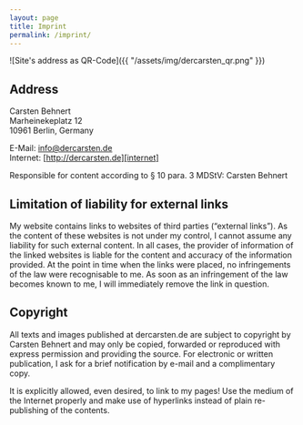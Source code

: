 ```yaml
---
layout: page
title: Imprint
permalink: /imprint/
---
```


![Site's address as QR-Code]({{ "/assets/img/dercarsten_qr.png" }})

## Address

Carsten Behnert  
Marheinekeplatz 12  
10961 Berlin, Germany

E-Mail: [info@dercarsten.de][email]  
Internet: [http://dercarsten.de][internet]

Responsible for content according to § 10 para. 3 MDStV: Carsten Behnert

## Limitation of liability for external links

My website contains links to websites of third parties (“external links”). As the content of these websites is not under my control, I cannot assume any liability for such external content. In all cases, the provider of information of the linked websites is liable for the content and accuracy of the information provided. At the point in time when the links were placed, no infringements of the law were recognisable to me. As soon as an infringement of the law becomes known to me, I will immediately remove the link in question.

## Copyright

All texts and images published at dercarsten.de are subject to copyright by Carsten Behnert and may only be copied, forwarded or reproduced with express permission and providing the source. For electronic or written publication, I ask for a brief notification by e-mail and a complimentary copy.

It is explicitly allowed, even desired, to link to my pages! Use the medium of the Internet properly and make use of hyperlinks instead of plain re-publishing of the contents.

[email]: mailto:info@dercarsten.de
[internet]: http://dercarsten.de
